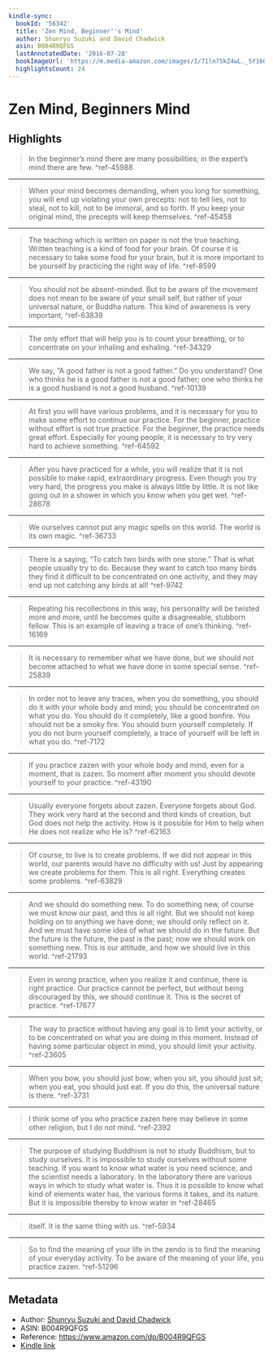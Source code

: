 ```yaml
---
kindle-sync:
  bookId: '56342'
  title: 'Zen Mind, Beginner''s Mind'
  author: Shunryu Suzuki and David Chadwick
  asin: B004R9QFGS
  lastAnnotatedDate: '2016-07-28'
  bookImageUrl: 'https://m.media-amazon.com/images/I/71ln75kZ4wL._SY160.jpg'
  highlightsCount: 24
---
```

# Zen Mind, Beginners Mind



## Highlights
> In the beginner’s mind there are many possibilities; in the expert’s mind there are few. ^ref-45988

---
> When your mind becomes demanding, when you long for something, you will end up violating your own precepts: not to tell lies, not to steal, not to kill, not to be immoral, and so forth. If you keep your original mind, the precepts will keep themselves. ^ref-45458

---
> The teaching which is written on paper is not the true teaching. Written teaching is a kind of food for your brain. Of course it is necessary to take some food for your brain, but it is more important to be yourself by practicing the right way of life. ^ref-8599

---
> You should not be absent-minded. But to be aware of the movement does not mean to be aware of your small self, but rather of your universal nature, or Buddha nature. This kind of awareness is very important, ^ref-63839

---
> The only effort that will help you is to count your breathing, or to concentrate on your inhaling and exhaling. ^ref-34329

---
> We say, “A good father is not a good father.” Do you understand? One who thinks he is a good father is not a good father; one who thinks he is a good husband is not a good husband. ^ref-10139

---
> At first you will have various problems, and it is necessary for you to make some effort to continue our practice. For the beginner, practice without effort is not true practice. For the beginner, the practice needs great effort. Especially for young people, it is necessary to try very hard to achieve something. ^ref-64592

---
> After you have practiced for a while, you will realize that it is not possible to make rapid, extraordinary progress. Even though you try very hard, the progress you make is always little by little. It is not like going out in a shower in which you know when you get wet. ^ref-28678

---
> We ourselves cannot put any magic spells on this world. The world is its own magic. ^ref-36733

---
> There is a saying, “To catch two birds with one stone.” That is what people usually try to do. Because they want to catch too many birds they find it difficult to be concentrated on one activity, and they may end up not catching any birds at all! ^ref-9742

---
> Repeating his recollections in this way, his personality will be twisted more and more, until he becomes quite a disagreeable, stubborn fellow. This is an example of leaving a trace of one’s thinking. ^ref-16169

---
> It is necessary to remember what we have done, but we should not become attached to what we have done in some special sense. ^ref-25839

---
> In order not to leave any traces, when you do something, you should do it with your whole body and mind; you should be concentrated on what you do. You should do it completely, like a good bonfire. You should not be a smoky fire. You should burn yourself completely. If you do not burn yourself completely, a trace of yourself will be left in what you do. ^ref-7172

---
> If you practice zazen with your whole body and mind, even for a moment, that is zazen. So moment after moment you should devote yourself to your practice. ^ref-43190

---
> Usually everyone forgets about zazen. Everyone forgets about God. They work very hard at the second and third kinds of creation, but God does not help the activity. How is it possible for Him to help when He does not realize who He is? ^ref-62163

---
> Of course, to live is to create problems. If we did not appear in this world, our parents would have no difficulty with us! Just by appearing we create problems for them. This is all right. Everything creates some problems. ^ref-63829

---
> And we should do something new. To do something new, of course we must know our past, and this is all right. But we should not keep holding on to anything we have done; we should only reflect on it. And we must have some idea of what we should do in the future. But the future is the future, the past is the past; now we should work on something new. This is our attitude, and how we should live in this world. ^ref-21793

---
> Even in wrong practice, when you realize it and continue, there is right practice. Our practice cannot be perfect, but without being discouraged by this, we should continue it. This is the secret of practice. ^ref-17677

---
> The way to practice without having any goal is to limit your activity, or to be concentrated on what you are doing in this moment. Instead of having some particular object in mind, you should limit your activity. ^ref-23605

---
> When you bow, you should just bow; when you sit, you should just sit; when you eat, you should just eat. If you do this, the universal nature is there. ^ref-3731

---
> I think some of you who practice zazen here may believe in some other religion, but I do not mind. ^ref-2392

---
> The purpose of studying Buddhism is not to study Buddhism, but to study ourselves. It is impossible to study ourselves without some teaching. If you want to know what water is you need science, and the scientist needs a laboratory. In the laboratory there are various ways in which to study what water is. Thus it is possible to know what kind of elements water has, the various forms it takes, and its nature. But it is impossible thereby to know water in ^ref-28465

---
> itself. It is the same thing with us. ^ref-5934

---
> So to find the meaning of your life in the zendo is to find the meaning of your everyday activity. To be aware of the meaning of your life, you practice zazen. ^ref-51296

---

## Metadata
* Author: [Shunryu Suzuki and David Chadwick](https://www.amazon.comundefined)
* ASIN: B004R9QFGS
* Reference: https://www.amazon.com/dp/B004R9QFGS
* [Kindle link](kindle://book?action=open&asin=B004R9QFGS)

